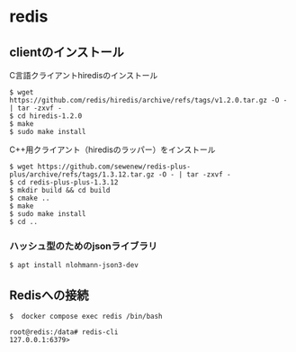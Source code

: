 # redis

## clientのインストール

C言語クライアントhiredisのインストール

```console
$ wget https://github.com/redis/hiredis/archive/refs/tags/v1.2.0.tar.gz -O - | tar -zxvf -
$ cd hiredis-1.2.0
$ make
$ sudo make install
```

C++用クライアント（hiredisのラッパー）をインストール

```console
$ wget https://github.com/sewenew/redis-plus-plus/archive/refs/tags/1.3.12.tar.gz -O - | tar -zxvf -
$ cd redis-plus-plus-1.3.12
$ mkdir build && cd build
$ cmake ..
$ make
$ sudo make install
$ cd ..
```

### ハッシュ型のためのjsonライブラリ

```console
$ apt install nlohmann-json3-dev
```

## Redisへの接続

```console
$  docker compose exec redis /bin/bash
```

```console
root@redis:/data# redis-cli
127.0.0.1:6379>
```
